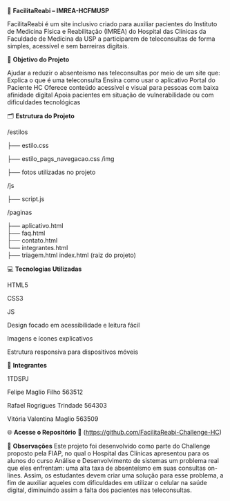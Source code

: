 🧠 **FacilitaReabi – IMREA-HCFMUSP**

FacilitaReabi é um site inclusivo criado para auxiliar pacientes do Instituto de Medicina Física e Reabilitação (IMREA) do Hospital das Clínicas da Faculdade de Medicina da USP a participarem de teleconsultas de forma simples, acessível e sem barreiras digitais.

🎯 **Objetivo do Projeto**

Ajudar a reduzir o absenteísmo nas teleconsultas por meio de um site que:
Explica o que é uma teleconsulta
Ensina como usar o aplicativo Portal do Paciente HC
Oferece conteúdo acessível e visual para pessoas com baixa afinidade digital
Apoia pacientes em situação de vulnerabilidade ou com dificuldades tecnológicas

🗂️ **Estrutura do Projeto**

                   
/estilos 

├── estilo.css

├── estilo_pags_navegacao.css
/img  

├── fotos utilizadas no projeto

/js

├── script.js

/paginas

  ├── aplicativo.html     
  ├── faq.html            
  ├── contato.html        
  └── integrantes.html  
  ├── triagem.html
index.html  (raiz do projeto)

💻 **Tecnologias Utilizadas**

HTML5

CSS3

JS

Design focado em acessibilidade e leitura fácil

Imagens e ícones explicativos

Estrutura responsiva para dispositivos móveis


👥 **Integrantes**

1TDSPJ

Felipe Maglio Filho 563512

Rafael Rogrigues Trindade 564303

Vitória Valentina Maglio 563509


🌐 **Acesse o Repositório**
🔗 (https://github.com/FacilitaReabi-Challenge-HC)

📌 **Observações**
Este projeto foi desenvolvido como parte do Challenge proposto pela FIAP, no qual o Hospital das Clínicas apresentou para os alunos do curso Análise e Desenvolvimento de sistemas um problema real que eles enfrentam:
uma alta taxa de absenteísmo em suas consultas on-lines. Assim, os estudantes devem criar uma solução para esse problema, a fim de auxiliar aqueles com dificuldades em utilizar o celular na saúde digital, diminuindo assim a falta 
dos pacientes nas teleconsultas.


